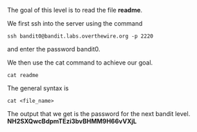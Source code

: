 The goal of this level is to read the file **readme**. 

We first ssh into the server using the command

```
ssh bandit0@bandit.labs.overthewire.org -p 2220
```
and enter the password bandit0.

We then use the cat command to achieve our goal.

```
cat readme
```

The general syntax is 

```
cat <file_name>
```

The output that we get is the password for the next bandit level.
**NH2SXQwcBdpmTEzi3bvBHMM9H66vVXjL**